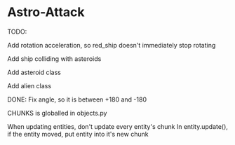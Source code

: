 # Astro-Attack


TODO:


Add rotation acceleration, so red_ship doesn't immediately stop rotating

Add ship colliding with asteroids

Add asteroid class

Add alien class

DONE:
Fix angle, so it is between +180 and -180

CHUNKS is globalled in objects.py

When updating entities, don't update every entity's chunk 
In entity.update(), if the entity moved, put entity into it's new chunk